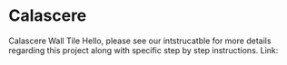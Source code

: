 # Calascere
Calascere Wall Tile
Hello, please see our intstrucatble for more details regarding this project along with specific step by step instructions. Link:
